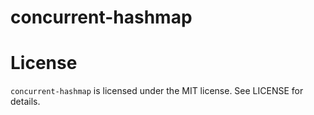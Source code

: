 # concurrent-hashmap

# License
`concurrent-hashmap` is licensed under the MIT license. See LICENSE for details.
